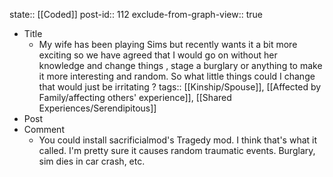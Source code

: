 state:: [[Coded]]
post-id:: 112
exclude-from-graph-view:: true

- Title
  - My wife has been playing Sims but recently wants it a bit more exciting so we have agreed that I would go on without her knowledge and change things , stage a burglary or anything to make it more interesting and random. So what little things could I change that would just be irritating ?
    tags:: [[Kinship/Spouse]], [[Affected by Family/affecting others' experience]], [[Shared Experiences/Serendipitous]]
- Post
- Comment
  - You could install sacrificialmod's Tragedy mod. I think that's what it called. I'm pretty sure it causes random traumatic events. Burglary, sim dies in car crash, etc.
